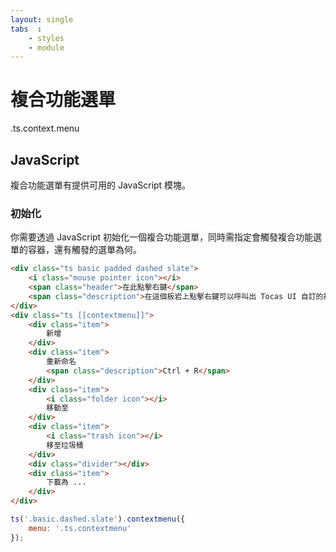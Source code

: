 ```yaml
---
layout: single
tabs  :
    - styles
    - module
---
```


# 複合功能選單

.ts.context.menu

## JavaScript

複合功能選單有提供可用的 JavaScript 模塊。

### 初始化

你需要透過 JavaScript 初始化一個複合功能選單，同時需指定會觸發複合功能選單的容器，還有觸發的選單為何。

```html
<div class="ts basic padded dashed slate">
    <i class="mouse pointer icon"></i>
    <span class="header">在此點擊右鍵</span>
    <span class="description">在這個板岩上點擊右鍵可以呼叫出 Tocas UI 自訂的複合功能選單。</span>
</div>
<div class="ts [[contextmenu]]">
    <div class="item">
        新增
    </div>
    <div class="item">
        重新命名
        <span class="description">Ctrl + R</span>
    </div>
    <div class="item">
        <i class="folder icon"></i>
        移動至
    </div>
    <div class="item">
        <i class="trash icon"></i>
        移至垃圾桶
    </div>
    <div class="divider"></div>
    <div class="item">
        下載為 ...
    </div>
</div>
```

```js
ts('.basic.dashed.slate').contextmenu({
    menu: '.ts.contextmenu'
});
```